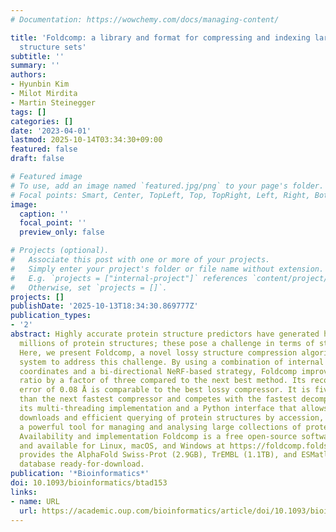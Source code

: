 ```yaml
---
# Documentation: https://wowchemy.com/docs/managing-content/

title: 'Foldcomp: a library and format for compressing and indexing large protein
  structure sets'
subtitle: ''
summary: ''
authors:
- Hyunbin Kim
- Milot Mirdita
- Martin Steinegger
tags: []
categories: []
date: '2023-04-01'
lastmod: 2025-10-14T03:34:30+09:00
featured: false
draft: false

# Featured image
# To use, add an image named `featured.jpg/png` to your page's folder.
# Focal points: Smart, Center, TopLeft, Top, TopRight, Left, Right, BottomLeft, Bottom, BottomRight.
image:
  caption: ''
  focal_point: ''
  preview_only: false

# Projects (optional).
#   Associate this post with one or more of your projects.
#   Simply enter your project's folder or file name without extension.
#   E.g. `projects = ["internal-project"]` references `content/project/deep-learning/index.md`.
#   Otherwise, set `projects = []`.
projects: []
publishDate: '2025-10-13T18:34:30.869777Z'
publication_types:
- '2'
abstract: Highly accurate protein structure predictors have generated hundreds of
  millions of protein structures; these pose a challenge in terms of storage and processing.
  Here, we present Foldcomp, a novel lossy structure compression algorithm, and indexing
  system to address this challenge. By using a combination of internal and Cartesian
  coordinates and a bi-directional NeRF-based strategy, Foldcomp improves the compression
  ratio by a factor of three compared to the next best method. Its reconstruction
  error of 0.08 Å is comparable to the best lossy compressor. It is five times faster
  than the next fastest compressor and competes with the fastest decompressors. With
  its multi-threading implementation and a Python interface that allows for easy database
  downloads and efficient querying of protein structures by accession, Foldcomp is
  a powerful tool for managing and analysing large collections of protein structures.
  Availability and implementation Foldcomp is a free open-source software (GPLv3)
  and available for Linux, macOS, and Windows at https://foldcomp.foldseek.com. Foldcomp
  provides the AlphaFold Swiss-Prot (2.9GB), TrEMBL (1.1TB), and ESMatlas HQ (114GB)
  database ready-for-download.
publication: '*Bioinformatics*'
doi: 10.1093/bioinformatics/btad153
links:
- name: URL
  url: https://academic.oup.com/bioinformatics/article/doi/10.1093/bioinformatics/btad153/7085592
---
```

